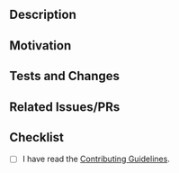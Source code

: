 ## Description


## Motivation


## Tests and Changes


## Related Issues/PRs



## Checklist

- [ ] I have read the [Contributing Guidelines](https://github.com/mkeithX/mkeithx.github.io/blob/main/CONTRIBUTING.md#contribute).